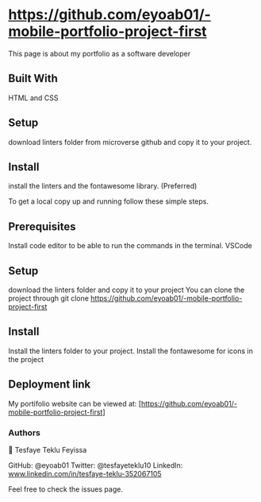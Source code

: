 # https://github.com/eyoab01/-mobile-portfolio-project-first
This page is about my portfolio as a software developer

## Built With
HTML and CSS


## Setup
download linters folder from microverse github and copy it to your project.

## Install
install the linters and the fontawesome library. (Preferred)

To get a local copy up and running follow these simple steps.

## Prerequisites
Install code editor to be able to run the commands in the terminal. VSCode 
## Setup
 download the linters folder and copy it to your project You can clone the project through git clone https://github.com/eyoab01/-mobile-portfolio-project-first

## Install
Install the linters folder to your project. Install the fontawesome for icons in the project 

## Deployment link

My portifolio website can be viewed at:  [https://github.com/eyoab01/-mobile-portfolio-project-first]


### Authors
👤 Tesfaye Teklu Feyissa

GitHub: @eyoab01
Twitter: @tesfayeteklu10
LinkedIn: www.linkedin.com/in/tesfaye-teklu-352067105

Feel free to check the issues page.


